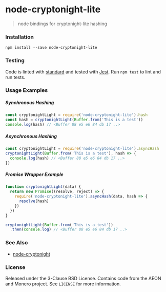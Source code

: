 # node-cryptonight-lite
> node bindings for cryptonight-lite hashing

### Installation

    npm install --save node-cryptonight-lite

### Testing

Code is linted with [standard](https://github.com/standard/standard) and tested with [Jest](https://github.com/facebook/jest). Run `npm test` to lint and run tests.

### Usage Examples

##### Synchronous Hashing

```js
const cryptonightLight = require('node-cryptonight-lite').hash
const hash = cryptonightLight(Buffer.from('This is a test'))
console.log(hash) // <Buffer 88 e5 e6 84 db 17 ..>
```

##### Asynchronous Hashing

```js
const cryptonightLight = require('node-cryptonight-lite').asyncHash
cryptonightLight(Buffer.from('This is a test'), hash => {
  console.log(hash) // <Buffer 88 e5 e6 84 db 17 ..>
})
```

##### Promise Wrapper Example

```js
function cryptonightLight(data) {
  return new Promise((resolve, reject) => {
    require('node-cryptonight-lite').asyncHash(data, hash => {
      resolve(hash)
    })
  })
}

cryptonightLight(Buffer.from('This is a test'))
  .then(console.log) // <Buffer 88 e5 e6 84 db 17 ..>
```

### See Also

* [node-cryptonight](https://github.com/ExcitableAardvark/node-cryptonight)

### License

Released under the 3-Clause BSD License. Contains code from the AEON and Monero project. See `LICENSE` for more information.
